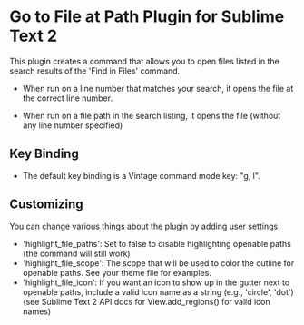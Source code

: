 # Go to File at Path Plugin for Sublime Text 2

This plugin creates a command that allows you to open files listed in the search
results of the 'Find in Files' command.

- When run on a line number that matches your search, it opens the file at the
correct line number.

- When run on a file path in the search listing, it opens the file (without any
line number specified)

## Key Binding

- The default key binding is a Vintage command mode key: "g, l".

## Customizing

You can change various things about the plugin by adding user settings:

- 'highlight_file_paths': Set to false to disable highlighting openable paths (the command will still work)
- 'highlight_file_scope': The scope that will be used to color the outline for
openable paths. See your theme file for examples.
- 'highlight_file_icon': If you want an icon to show up in the gutter next to
openable paths, include a valid icon name as a string (e.g., 'circle', 'dot')
(see Sublime Text 2 API docs for View.add_regions() for valid icon names)
